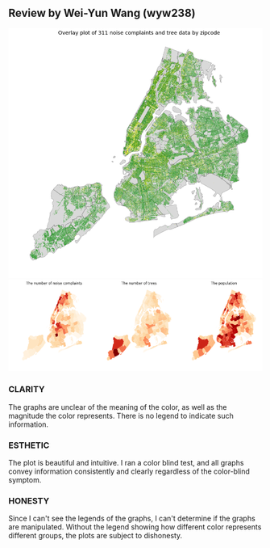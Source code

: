 ## Review by Wei-Yun Wang (wyw238)
![fig1](./image/figure1.png)
![fig2](./image/figure2.png)
### CLARITY
The graphs are unclear of the meaning of the color, as well as the magnitude the color represents. There is no legend to indicate such information.
### ESTHETIC
The plot is beautiful and intuitive. I ran a color blind test, and all graphs convey information consistently and clearly regardless of the color-blind symptom.
### HONESTY
Since I can't see the legends of the graphs, I can't determine if the graphs are manipulated. Without the legend showing how different color represents different groups, the plots are subject to dishonesty.
